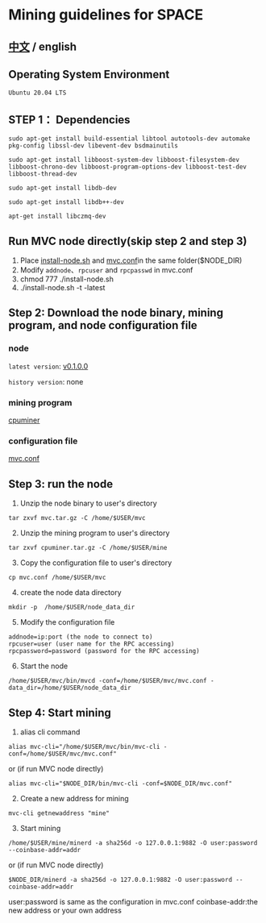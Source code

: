 # Mining guidelines for SPACE

 ## [中文](https://github.com/Brochao/space-mining-guide/blob/main/README.md) / english

## Operating System Environment
    Ubuntu 20.04 LTS

## STEP 1： Dependencies 
```
sudo apt-get install build-essential libtool autotools-dev automake pkg-config libssl-dev libevent-dev bsdmainutils
```
```
sudo apt-get install libboost-system-dev libboost-filesystem-dev libboost-chrono-dev libboost-program-options-dev libboost-test-dev libboost-thread-dev
```
```
sudo apt-get install libdb-dev
```
```
sudo apt-get install libdb++-dev
```
```
apt-get install libczmq-dev
```

## Run MVC node directly(skip step 2 and step 3)
1. Place [install-node.sh](https://github.com/Brochao/space-mining-guide/blob/main/install-node.sh) and [mvc.conf](https://github.com/Brochao/space-mining-guide/blob/main/mvc.conf)in the same folder($NODE_DIR)
2. Modify `addnode`、`rpcuser` and `rpcpasswd` in mvc.conf
3. chmod 777 ./install-node.sh
4. ./install-node.sh -t -latest

## Step 2: Download the node binary, mining program, and node configuration file


### node

`latest version`: [v0.1.0.0](https://github.com/Brochao/space-mining-guide/releases/download/v0.1.0.0/mvc.tar.gz)

`history version`: none

### mining program

[cpuminer](https://github.com/Brochao/space-mining-guide/releases/download/v0.1.0.0/cpuminer.tar.gz)

### configuration file
[mvc.conf](https://github.com/Brochao/space-mining-guide/blob/main/mvc.conf)



## Step 3: run the node

1. Unzip the node binary to user's directory
```
tar zxvf mvc.tar.gz -C /home/$USER/mvc
```
2. Unzip the mining program to user's directory
```
tar zxvf cpuminer.tar.gz -C /home/$USER/mine
```
3. Copy the configuration file to user's directory
```
cp mvc.conf /home/$USER/mvc
```
4. create the node data directory
```
mkdir -p  /home/$USER/node_data_dir
```
5. Modify the configuration file
```
addnode=ip:port (the node to connect to)
rpcuser=user (user name for the RPC accessing)
rpcpassword=password (password for the RPC accessing)
```
6. Start the node
```
/home/$USER/mvc/bin/mvcd -conf=/home/$USER/mvc/mvc.conf -data_dir=/home/$USER/node_data_dir
```

## Step 4: Start mining

1. alias cli command
```
alias mvc-cli="/home/$USER/mvc/bin/mvc-cli -conf=/home/$USER/mvc/mvc.conf"
```
or (if run MVC node directly)
```
alias mvc-cli="$NODE_DIR/bin/mvc-cli -conf=$NODE_DIR/mvc.conf"

```
2. Create a new address for mining
```
mvc-cli getnewaddress "mine"
```
3. Start mining
```
/home/$USER/mine/minerd -a sha256d -o 127.0.0.1:9882 -O user:password --coinbase-addr=addr
```
or (if run MVC node directly)
```
$NODE_DIR/minerd -a sha256d -o 127.0.0.1:9882 -O user:password --coinbase-addr=addr
```
user:password is same as the configuration in mvc.conf
coinbase-addr:the new address or your own address 
